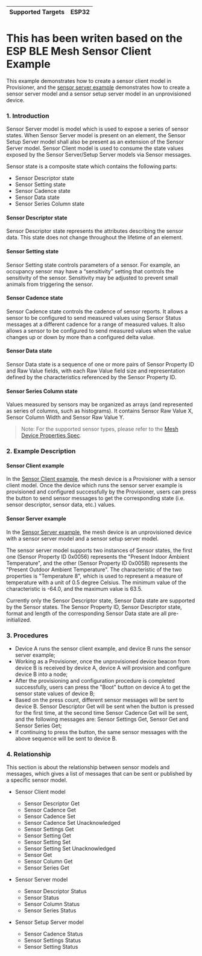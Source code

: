 | Supported Targets | ESP32 |
| ----------------- | ----- |


This has been writen based on the ESP BLE Mesh Sensor Client Example
==================================

This example demonstrates how to create a sensor client model in Provisioner, and the [sensor server example](../sensor_server) demonstrates how to create a sensor server model and a sensor setup server model in an unprovisioned device.

### 1. Introduction

Sensor Server model is model which is used to expose a series of sensor states. When Sensor Server model is present on an element, the Sensor Setup Server model shall also be present as an extension of the Sensor Server model.
Sensor Client model is used to consume the state values exposed by the Sensor Server/Setup Server models via Sensor messages.

Sensor state is a composite state which contains the following parts:
* Sensor Descriptor state
* Sensor Setting state
* Sensor Cadence state
* Sensor Data state
* Sensor Series Column state

#### Sensor Descriptor state

Sensor Descriptor state represents the attributes describing the sensor data. This state does not change throughout the lifetime of an element.

#### Sensor Setting state

Sensor Setting state controls parameters of a sensor. For example, an occupancy sensor may have a “sensitivity” setting that controls the sensitivity of the sensor. Sensitivity may be adjusted to prevent small animals from triggering the sensor.

#### Sensor Cadence state

Sensor Cadence state controls the cadence of sensor reports. It allows a sensor to be configured to send measured values using Sensor Status messages at a different cadence for a range of measured values. It also allows a sensor to be configured to send measured values when the value changes up or down by more than a configured delta value.

#### Sensor Data state

Sensor Data state is a sequence of one or more pairs of Sensor Property ID and Raw Value fields, with each Raw Value field size and representation defined by the characteristics referenced by the Sensor Property ID.

#### Sensor Series Column state

Values measured by sensors may be organized as arrays (and represented as series of columns, such as histograms). It contains Sensor Raw Value X, Sensor Column Width and Sensor Raw Value Y.

> Note: For the supported sensor types, please refer to the [Mesh Device Properties Spec](https://www.bluetooth.com/specifications/mesh-specifications/mesh-properties/).

### 2. Example Description

#### Sensor Client example
In the [Sensor Client example](./), the mesh device is a Provisioner with a sensor client model. Once the device which runs the sensor server example is provisioned and configured successfully by the Provisioner, users can press the button to send sensor messages to get the corresponding state (i.e. sensor descriptor, sensor data, etc.) values.

#### Sensor Server example

In the [Sensor Server example](../sensor_server), the mesh device is an unprovisioned device with a sensor server model and a sensor setup server model.

The sensor server model supports two instances of Sensor states, the first one (Sensor Property ID 0x0056) represents the "Present Indoor Ambient Temperature", and the other (Sensor Property ID 0x005B) represents the "Present Outdoor Ambient Temperature". The characteristic of the two properties is "Temperature 8", which is used to represent a measure of temperature with a unit of 0.5 degree Celsius. The minimum value of the characteristic is -64.0, and the maximum value is 63.5.

Currently only the Sensor Descriptor state, Sensor Data state are supported by the Sensor states. The Sensor Property ID, Sensor Descriptor state, format and length of the corresponding Sensor Data state are all pre-initialized.

### 3. Procedures
* Device A runs the sensor client example, and device B runs the sensor server example;
* Working as a Provisioner, once the unprovisioned device beacon from device B is received by device A, device A will provision and configure device B into a node;
* After the provisioning and configuration procedure is completed successfully, users can press the "Boot" button on device A to get the sensor state values of device B;
* Based on the press count, different sensor messages will be sent to device B. Sensor Descriptor Get will be sent when the button is pressed for the first time, at the second time Sensor Cadence Get will be sent, and the following messages are: Sensor Settings Get, Sensor Get and Sensor Series Get;
* If continuing to press the button, the same sensor messages with the above sequence will be sent to device B.

### 4. Relationship

This section is about the relationship between sensor models and messages, which gives a list of messages that can be sent or published by a specific sensor model.

* Sensor Client model
    * Sensor Descriptor Get
    * Sensor Cadence Get
    * Sensor Cadence Set
    * Sensor Cadence Set Unacknowledged
    * Sensor Settings Get
    * Sensor Setting Get
    * Sensor Setting Set
    * Sensor Setting Set Unacknowledged
    * Sensor Get
    * Sensor Column Get
    * Sensor Series Get

* Sensor Server model
    * Sensor Descriptor Status
    * Sensor Status
    * Sensor Column Status
    * Sensor Series Status

* Sensor Setup Server model
    * Sensor Cadence Status
    * Sensor Settings Status
    * Sensor Setting Status
